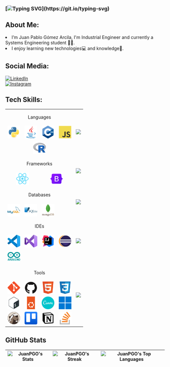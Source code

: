 ### [![Typing SVG](https://readme-typing-svg.herokuapp.com?font=Fira+Code&weight=600&pause=1000&color=288AB6&width=435&lines=%C2%A1Welcome+to+my+GitHub+page!+;I+really+appreciate+your+interest.)](https://git.io/typing-svg)

## About Me:
<li>I’m Juan Pablo Gómez Arcila, I'm Industrial Engineer and currently a Systems Engineering student 👨‍💻.</li>
<li>I enjoy learning new technologies💻 and knowledge📖.</li>

## Social Media:
[![LinkedIn](https://img.shields.io/badge/Juan_Pablo_G%C3%B3mez_Arcila-0077B5?style=flat-square&logo=LinkedIn&logoColor=0077B5&label=LinkedIn&labelColor=grey)](https://www.linkedin.com/in/juan-pablo-gomez-arcila/)</br>
[![Instagram](https://img.shields.io/badge/%40juanp.gom-E4405F?style=flat-square&logo=Instagram&label=Instagram)](https://www.instagram.com/juanp.gom/)</br>

## Tech Skills:
<table align="center">
  <!--- Start Languages table--->
  <tr>
    <td colspan="4" align=center><p>Languages</p></td>
    <td rowspan="3" align="center"><img src="https://user-images.githubusercontent.com/74038190/229223263-cf2e4b07-2615-4f87-9c38-e37600f8381a.gif"  height="150"></td>
  </tr>
  <tr>
    <td><a href="https://www.python.org/" target="_blank" rel="noreferrer"><img src="https://raw.githubusercontent.com/devicons/devicon/master/icons/python/python-original.svg" alt="Python" weight="40" height="40"></a</td>
    <td><a href="https://www.oracle.com/java/technologies/downloads/" target="_blank" rel="noreferrer"><img src="https://raw.githubusercontent.com/devicons/devicon/master/icons/java/java-original.svg" alt="Java" weight="40" height="40"></a></td>
    <td><a href="https://learn.microsoft.com/en-us/cpp/?view=msvc-170" target="_blank" rel="noreferrer"><img src="https://raw.githubusercontent.com/devicons/devicon/master/icons/cplusplus/cplusplus-original.svg" alt="Cplusplus" weight="40" height="40"></a></td>
    <td><a href="https://developer.mozilla.org/en-US/docs/Web/JavaScript" target="_blank" rel="noreferrer"><img src="https://raw.githubusercontent.com/devicons/devicon/master/icons/javascript/javascript-original.svg" alt="Javascript" weight="40" height="40"></a></td>   
  </tr>
  <tr>
    <td colspan="4" align=center><a href="https://www.r-project.org/" target="_blank" rel="noreferrer"><img src="https://raw.githubusercontent.com/devicons/devicon/master/icons/r/r-original.svg" alt="R" weight="40" height="40"></a</td>   
  </tr>
  <!--- End Languages table--->
  <!--- Start Frameworks table--->
  <tr>
    <td colspan="4" align="center"><p>Frameworks</p> </td>
    <td rowspan="2" align="center"><img src="https://user-images.githubusercontent.com/8650838/185037071-543daad4-b372-46d6-8049-976299643f7a.gif" weight="150" height="100"></td>
  </tr>
  <tr>
    <td colspan="2" align="center"><a href="https://react.dev/" target="_blank" rel="noreferrer"><img src="https://raw.githubusercontent.com/devicons/devicon/master/icons/react/react-original.svg" alt="React" weight="40" height="40"></a></td>
    <td colspan="2" align="center"><a href="https://getbootstrap.com/" target="_blank" rel="noreferrer"><img src="https://raw.githubusercontent.com/devicons/devicon/master/icons/bootstrap/bootstrap-original.svg" alt="Bootstrap" weight="40" height="40"></a></td>
  </tr>
  <!--- End Frameworks table--->
  <!--- Start Databases table--->
  <tr>
    <td colspan="4" align="center"><p>Databases</p> </td>
    <td rowspan="2" align="center"><img src="https://user-images.githubusercontent.com/74038190/219923809-b86dc415-a0c2-4a38-bc88-ad6cf06395a8.gif" weight="150" height="100"></td>
  </tr>
  <tr>
    <td><a href="https://www.mysql.com/" rel="noreferrer"><img src="https://raw.githubusercontent.com/devicons/devicon/master/icons/mysql/mysql-original-wordmark.svg" alt="MySQL" weight="40" height="40"></td>
    <td><a href="https://www.sqlite.org/" target="_blank" rel="noreferrer"><img src="https://raw.githubusercontent.com/devicons/devicon/master/icons/sqlite/sqlite-original-wordmark.svg" alt="Sqlite" weight="40" height="40"></a></td>
    <td><a href="https://www.mongodb.com/" target="_blank" rel="noreferrer"><img src="https://raw.githubusercontent.com/devicons/devicon/master/icons/mongodb/mongodb-original-wordmark.svg" alt="MongoDB" weight="40" height="40"></a>
</td>
    <td><a><img></a></td>
  </tr>
  <!--- End Databases table--->
  <!--- Start IDEs table--->   
  <tr>
    <td colspan="4" align="center"><p>IDEs</p> </td>
    <td rowspan="3" align="center"><img src="https://user-images.githubusercontent.com/74038190/212749171-b84692a8-2b04-4e3b-93ca-ac14705da224.gif" height=130></td>
  </tr>
  <tr>
    <td><a href="https://code.visualstudio.com/" rel="noreferrer"><img src="https://raw.githubusercontent.com/devicons/devicon/master/icons/vscode/vscode-original.svg" alt="Vscode" weight="40" height="40"></a></td>
    <td><a href="https://visualstudio.microsoft.com/" target="_blank" rel="noreferrer"><img src="https://raw.githubusercontent.com/devicons/devicon/master/icons/visualstudio/visualstudio-original.svg" alt="Visualstudio" weight="40" height="40"></a></td>
    <td><a href="https://www.jetbrains.com/idea/" target="_blank" rel="noreferrer"><img src="https://raw.githubusercontent.com/devicons/devicon/master/icons/intellij/intellij-original.svg" alt="Intellij" weight="40" height="40"></a></td>
    <td><a href="https://eclipseide.org/" target="_blank" rel="noreferrer"><img src="https://raw.githubusercontent.com/devicons/devicon/master/icons/eclipse/eclipse-original.svg" alt="Eclipse" weight="40" height="40"></a></td>
  </tr>
  <tr>
    <td><a href="https://www.arduino.cc/en/software" target="_blank" rel="noreferrer"><img src="https://raw.githubusercontent.com/devicons/devicon/master/icons/arduino/arduino-original-wordmark.svg" alt="Arduino" weight="40" height="40"></a></td>
  </tr>
  <!--- End IDEs table--->  
  <!--- Start Tools table---> 
  <tr>
    <td colspan="4" align="center"><p>Tools</p> </td>
    <td rowspan="4" align="center"><img src="https://user-images.githubusercontent.com/74038190/212748842-9fcbad5b-6173-4175-8a61-521f3dbb7514.gif" height="150"></td>
  </tr>
  <tr>
    <td><a href="https://git-scm.com/" rel="noreferrer"><img src="https://raw.githubusercontent.com/devicons/devicon/master/icons/git/git-original.svg" alt="Git" weight="40" height="40"></a></td>
    <td><a href="https://github.com/" target="_blank" rel="noreferrer"><img src="https://raw.githubusercontent.com/devicons/devicon/master/icons/github/github-original.svg" alt="Github" weight="40" height="40"></a></td>
    <td><a href="https://developer.mozilla.org/en-US/docs/Web/HTML" target="_blank" rel="noreferrer"><img src="https://raw.githubusercontent.com/devicons/devicon/master/icons/html5/html5-original.svg" alt="Html5" weight="40" height="40"></a></td>
    <td><a href="https://www.w3.org/Style/CSS/Overview.en.html" target="_blank" rel="noreferrer"><img src="https://raw.githubusercontent.com/devicons/devicon/master/icons/css3/css3-original.svg" alt="Css3" weight="40" height="40">
</a></td>  
  </tr>
  <tr>
    <td><a href="https://www.gnu.org/software/bash/" target="_blank" rel="noreferrer"><img src="https://raw.githubusercontent.com/devicons/devicon/master/icons/bash/bash-original.svg" alt="Bash" weight="40" height="40"></a></td>
    <td><a href="https://ubuntu.com/" target="_blank" rel="noreferrer"><img src="https://raw.githubusercontent.com/devicons/devicon/master/icons/ubuntu/ubuntu-original.svg" alt="Ubuntu" weight="40" height="40"></a></td>
    <td><a href="https://www.canva.com/" target="_blank" rel="noreferrer"><img src="https://raw.githubusercontent.com/devicons/devicon/master/icons/canva/canva-original.svg" alt="Canva" weight="40" height="40"></a></td>
    <td><a href="https://www.microsoft.com/en-us/windows/?r=1" target="_blank" rel="noreferrer"><img src="https://raw.githubusercontent.com/devicons/devicon/master/icons/windows11/windows11-original.svg" alt="Windows" weight="40" height="40">
</a></td>
  </tr>
  <tr>
    <td><a href="https://dbeaver.io/" target="_blank" rel="noreferrer"><img src="https://raw.githubusercontent.com/devicons/devicon/master/icons/dbeaver/dbeaver-original.svg" alt="DBeaver" weight="40" height="40"></a></td>
    <td><a href="https://trello.com/" target="_blank" rel="noreferrer"><img src="https://raw.githubusercontent.com/devicons/devicon/master/icons/trello/trello-original.svg" alt="Trello" weight="40" height="40"></a></td>
    <td><a href="https://www.notion.so/" target="_blank" rel="noreferrer"><img src="https://raw.githubusercontent.com/devicons/devicon/master/icons/notion/notion-original.svg" alt="Notion" weight="40" height="40"></a></td>
    <td><a href="https://stackoverflow.com/" target="_blank" rel="noreferrer"><img src="https://raw.githubusercontent.com/devicons/devicon/master/icons/stackoverflow/stackoverflow-original.svg" alt="Stackoverflow" weight="40" height="40"></a></td>
</a></td>
  </tr>
  <!--- End Tools table---> 
</table>

## GitHub Stats 

<div align="center">

| ![JuanPGO's Stats](https://github-readme-stats.vercel.app/api?username=JuanPGO&theme=react&show_icons=true&hide_border=true&count_private=false)  | ![JuanPGO's Streak](https://github-readme-streak-stats.herokuapp.com/?user=JuanPGO&theme=react&hide_border=true)| ![JuanPGO's Top Languages](https://github-readme-stats.vercel.app/api/top-langs/?username=JuanPGO&theme=react&show_icons=true&hide_border=true&layout=compact)|
| ------------- | ------------- | ------------- |

</div>








<!---
JuanPGO/JuanPGO is a ✨ special ✨ repository because its `README.md` (this file) appears on your GitHub profile.
You can click the Preview link to take a look at your changes.
--->
